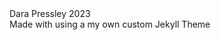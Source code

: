  <div class="split border-top">
 <div class="split-75">
 <i class="fa-duotone fa-copyright"></i> Dara Pressley 2023
 </div>
 <div class="split-25">Made with <i class="fa-duotone fa-square-heart"></i> using a my own custom Jekyll Theme</div>